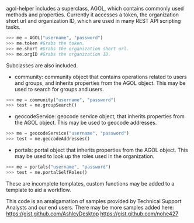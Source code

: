agol-helper includes a superclass, AGOL, which contains commonly used methods and properties. Currently it accesses a token, the organization short url and organization ID, which are used in many REST API scripting tasks.
```python
>>> me = AGOL("username", "password")
>>> me.token #Grabs the token.
>>> me.short #Grabs the organization short url.
>>> me.orgID #Grabs the organization ID.
```
Subclasses are also included.
- community: community object that contains operations related to users and groups, and inherits properties from the AGOL object. This may be used to search for groups and users. 
```python
>>> me = community("username", "password")
>>> test = me.groupSearch()
```
- geocodeService: geocode service object, that inherits properties from the AGOL object. This may be used to geocode addresses.
```python
>>> me = geocodeService("username", "password")
>>> test = me.geocodeAddresses()
```
- portals: portal object that inherits properties from the AGOL object. This may be used to look up the roles used in the organization.
```python
>>> me = portals("username", "password")
>>> test = me.portalSelfRoles()
```
These are incomplete templates, custom functions may be added to a template to aid a workflow. 

This code is an amalgamation of samples provided by Technical Support Analysts and our end users. There may be more samples added here: 
https://gist.github.com/AshleyDesktop
https://gist.github.com/nohe427
